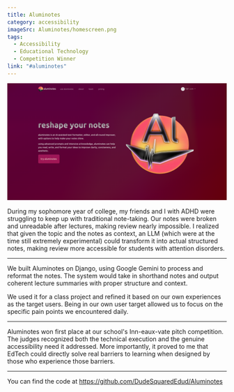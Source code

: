 ```yaml
---
title: Aluminotes
category: accessibility
imageSrc: Aluminotes/homescreen.png
tags:
  - Accessibility
  - Educational Technology
  - Competition Winner
link: "#aluminotes"
---
```


![The Aluminotes home page, with the logo on the right (a black paper crane against a bright red-orange gradient) and information about the website on the left.](image-3.png)

During my sophomore year of college, my friends and I with ADHD were struggling to keep up with traditional note-taking. Our notes were broken and unreadable after lectures, making review nearly impossible. I realized that given the topic and the notes as context, an LLM (which were at the time still extremely experimental) could transform it into actual structured notes, making review more accessible for students with attention disorders.

---

We built Aluminotes on Django, using Google Gemini to process and reformat the notes. The system would take in shorthand notes and output coherent lecture summaries with proper structure and context. 

We used it for a class project and refined it based on our own experiences as the target users. Being in our own user target allowed us to focus on the specific pain points we encountered daily.

---

Aluminotes won first place at our school's Inn-eaux-vate pitch competition. The judges recognized both the technical execution and the genuine accessibility need it addressed. More importantly, it proved to me that EdTech could directly solve real barriers to learning when designed by those who experience those barriers.

---

You can find the code at https://github.com/DudeSquaredEdud/Aluminotes